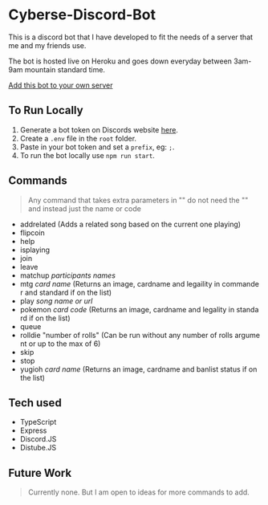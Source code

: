 # Cyberse-Discord-Bot

This is a discord bot that I have developed to fit the needs of a server that me and my friends use.

The bot is hosted live on Heroku and goes down everyday between 3am-9am mountain standard time.

[Add this bot to your own server](https://discord.com/api/oauth2/authorize?client_id=848116082861801522&permissions=8&scope=bot)

## To Run Locally

1. Generate a bot token on Discords website [here](https://discord.com/developers).
2. Create a `.env` file in the `root` folder.
3. Paste in your bot token and set a `prefix`, eg: `;`.
4. To run the bot locally use `npm run start`.

## Commands

> Any command that takes extra parameters in "" do not need the "" and instead just the name or code

- addrelated (Adds a related song based on the current one playing)
- flipcoin
- help
- isplaying
- join
- leave
- matchup *participants names*
- mtg *card name* (Returns an image, cardname and legaility in commander and standard if on the list)
- play *song name or url*
- pokemon *card code* (Returns an image, cardname and legality in standard if on the list)
- queue
- rolldie "number of rolls" (Can be run without any number of rolls argument or up to the max of 6)
- skip
- stop
- yugioh *card name* (Returns an image, cardname and banlist status if on the list)

## Tech used

- TypeScript
- Express
- Discord.JS
- Distube.JS

## Future Work

> Currently none. But I am open to ideas for more commands to add.
